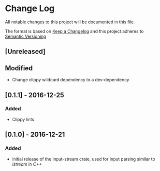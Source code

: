 # Change Log
All notable changes to this project will be documented in this file.

The format is based on [Keep a Changelog](http://keepachangelog.com/)
and this project adheres to [Semantic Versioning](http://semver.org/)

## [Unreleased]
## Modified
- Change clippy wildcard dependency to a dev-dependency
## [0.1.1] - 2016-12-25
### Added
- Clippy lints

## [0.1.0] - 2016-12-21
### Added

- Initial release of the input-stream crate, used for input parsing similar
to _istream_ in _C++_
